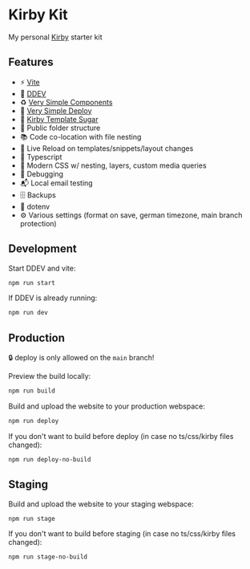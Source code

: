 # Kirby Kit

My personal [Kirby](https://getkirby.com/) starter kit

## Features

- ⚡️ [Vite](https://vitejs.dev/)
- 🐳 [DDEV](https://ddev.com/)
- ♻️ [Very Simple Components](https://github.com/very-simple/components)
- 🚀 [Very Simple Deploy](https://github.com/very-simple/deploy)
- 🍬 [Kirby Template Sugar](https://github.com/arnoson/kirby-template-sugar)
- 📂 Public folder structure
- 📚 Code co-location with file nesting
- 🔄 Live Reload on templates/snippets/layout changes
- 🦾 Typescript
- 🎨 Modern CSS w/ nesting, layers, custom media queries
- 🐛 Debugging
- 📬 Local email testing
- 🗄️ Backups
- 🔑 dotenv
- ⚙️ Various settings (format on save, german timezone, main branch protection)

## Development

Start DDEV and vite:

```bash
npm run start
```

If DDEV is already running:

```bash
npm run dev
```

## Production

🔒 deploy is only allowed on the `main` branch!

Preview the build locally:

```bash
npm run build
```

Build and upload the website to your production webspace:

```bash
npm run deploy
```

If you don't want to build before deploy (in case no ts/css/kirby files changed):

```bash
npm run deploy-no-build
```

## Staging

Build and upload the website to your staging webspace:

```bash
npm run stage
```

If you don't want to build before staging (in case no ts/css/kirby files changed):

```bash
npm run stage-no-build
```
